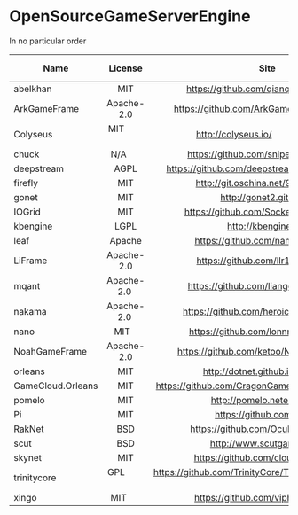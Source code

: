 # OpenSourceGameServerEngine

In no particular order

| Name          | License       | Site          | Source Language | Script Language |  
| ------------- |:-------------:|:-------------:|:---------------:| ---------------:|  
| abelkhan      | MIT           |https://github.com/qianqians/abelkhan            | C++             | N/A           | 
| ArkGameFrame  | Apache-2.0    |https://github.com/ArkGame/ArkGameFrame          | C++             | N/A           |   
| Colyseus      | MIT           |http://colyseus.io/                              | TypeScript      | TypeScript    |   
| chuck         | N/A           |https://github.com/sniperHW/chuck                | C/Lua           | Lua           |   
| deepstream    | AGPL          |https://github.com/deepstreamIO/deepstream.io    | C/Node.js       | Node.js       |
| firefly       | MIT           |http://git.oschina.net/9miao/firefly             | Python          | Python        |
| gonet         | MIT           |http://gonet2.github.io                          | Go              | N/A           |
| IOGrid        | MIT           |https://github.com/SocketCluster/iogrid          | Node.js         | Node.js       |
| kbengine      | LGPL          |http://kbengine.org                              | C++/Python      | Python        | 
| leaf          | Apache        |https://github.com/name5566/leaf                 | Go              | N/A           |  
| LiFrame       | Apache-2.0    |https://github.com/llr104/LiFrame                | Go              | N/A           |  
| mqant         | Apache-2.0    |https://github.com/liangdas/mqant                | Go              | N/A           |
| nakama        | Apache-2.0    |https://github.com/heroiclabs/nakama             | Go              | N/A           |
| nano          | MIT           |https://github.com/lonnng/nano                   | Go              | N/A           |
| NoahGameFrame | Apache-2.0    |https://github.com/ketoo/NoahGameFrame           | C/C++/C#        | N/A           |
| orleans       | MIT           |http://dotnet.github.io/orleans/                 | C#              | C#            |
| GameCloud.Orleans   | MIT     |https://github.com/CragonGame/GameCloud.Orleans  | C#              | C#            |
| pomelo        | MIT           |http://pomelo.netease.com                        | Node.js         | Node.js       |  
| Pi            | MIT           |https://github.com/lizs/Pi                       | C#              | C#            |   
| RakNet        | BSD           |https://github.com/OculusVR/RakNet               | C/C++           | N/A           |    
| scut          | BSD           |http://www.scutgame.com/                         | C#/C++          | C#/Python/Lua |  
| skynet        | MIT           |https://github.com/cloudwu/skynet                | C/Lua           | Lua           |  
| trinitycore   | GPL           |https://github.com/TrinityCore/TrinityCore/tree/master             | C           | N/A           |  
| xingo         | MIT           |https://github.com/viphxin/xingo                 | Go              | N/A           |  
